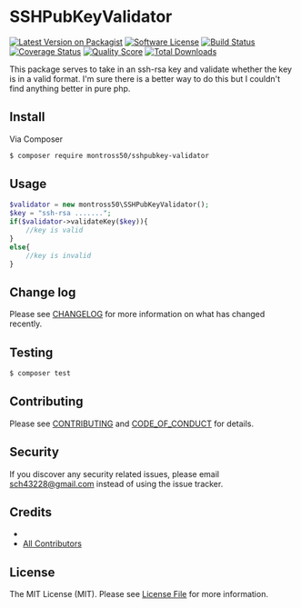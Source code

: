 # SSHPubKeyValidator

[![Latest Version on Packagist][ico-version]][link-packagist]
[![Software License][ico-license]](LICENSE.md)
[![Build Status][ico-travis]][link-travis]
[![Coverage Status][ico-scrutinizer]][link-scrutinizer]
[![Quality Score][ico-code-quality]][link-code-quality]
[![Total Downloads][ico-downloads]][link-downloads]

This package serves to take in an ssh-rsa key and validate whether the key is in a valid format. I'm sure there is a better way to do this but I couldn't find anything better in pure php.

## Install

Via Composer

``` bash
$ composer require montross50/sshpubkey-validator
```

## Usage

``` php
$validator = new montross50\SSHPubKeyValidator();
$key = "ssh-rsa .......";
if($validator->validateKey($key)){
    //key is valid
}
else{
    //key is invalid
}
```

## Change log

Please see [CHANGELOG](CHANGELOG.md) for more information on what has changed recently.

## Testing

``` bash
$ composer test
```

## Contributing

Please see [CONTRIBUTING](CONTRIBUTING.md) and [CODE_OF_CONDUCT](CODE_OF_CONDUCT.md) for details.

## Security

If you discover any security related issues, please email sch43228@gmail.com instead of using the issue tracker.

## Credits

- [][link-author]
- [All Contributors][link-contributors]

## License

The MIT License (MIT). Please see [License File](LICENSE.md) for more information.

[ico-version]: https://img.shields.io/packagist/v/montross50/sshpubkey-validator.svg?style=flat-square
[ico-license]: https://img.shields.io/badge/license-MIT-brightgreen.svg?style=flat-square
[ico-travis]: https://img.shields.io/travis/montross50/sshpubkey-validator/master.svg?style=flat-square
[ico-scrutinizer]: https://img.shields.io/scrutinizer/coverage/g/montross50/sshpubkey-validator.svg?style=flat-square
[ico-code-quality]: https://img.shields.io/scrutinizer/g/montross50/sshpubkey-validator.svg?style=flat-square
[ico-downloads]: https://img.shields.io/packagist/dt/montross50/sshpubkey-validator.svg?style=flat-square

[link-packagist]: https://packagist.org/packages/montross50/sshpubkey-validator
[link-travis]: https://travis-ci.org/montross50/sshpubkey-validator
[link-scrutinizer]: https://scrutinizer-ci.com/g/montross50/sshpubkey-validator/code-structure
[link-code-quality]: https://scrutinizer-ci.com/g/montross50/sshpubkey-validator
[link-downloads]: https://packagist.org/packages/montross50/sshpubkey-validator
[link-author]: https://github.com/montross50
[link-contributors]: ../../contributors
